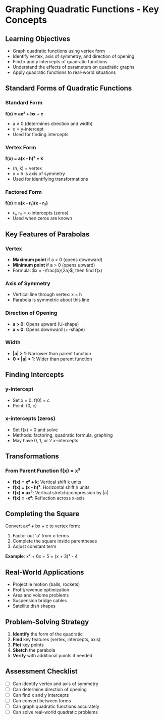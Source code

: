 # Graphing Quadratic Functions - Key Concepts

## Learning Objectives
- Graph quadratic functions using vertex form
- Identify vertex, axis of symmetry, and direction of opening
- Find x and y intercepts of quadratic functions
- Understand the effects of parameters on quadratic graphs
- Apply quadratic functions to real-world situations

## Standard Forms of Quadratic Functions

### Standard Form
**f(x) = ax² + bx + c**
- a ≠ 0 (determines direction and width)
- c = y-intercept
- Used for finding intercepts

### Vertex Form
**f(x) = a(x - h)² + k**
- (h, k) = vertex
- x = h is axis of symmetry
- Used for identifying transformations

### Factored Form
**f(x) = a(x - r₁)(x - r₂)**
- r₁, r₂ = x-intercepts (zeros)
- Used when zeros are known

## Key Features of Parabolas

### Vertex
- **Maximum point** if a < 0 (opens downward)
- **Minimum point** if a > 0 (opens upward)
- Formula: $x = -\frac{b}{2a}$, then find f(x)

### Axis of Symmetry
- Vertical line through vertex: x = h
- Parabola is symmetric about this line

### Direction of Opening
- **a > 0**: Opens upward (U-shape)
- **a < 0**: Opens downward (∩-shape)

### Width
- **|a| > 1**: Narrower than parent function
- **0 < |a| < 1**: Wider than parent function

## Finding Intercepts

### y-intercept
- Set x = 0: f(0) = c
- Point: (0, c)

### x-intercepts (zeros)
- Set f(x) = 0 and solve
- Methods: factoring, quadratic formula, graphing
- May have 0, 1, or 2 x-intercepts

## Transformations

### From Parent Function f(x) = x²
- **f(x) = x² + k**: Vertical shift k units
- **f(x) = (x - h)²**: Horizontal shift h units
- **f(x) = ax²**: Vertical stretch/compression by |a|
- **f(x) = -x²**: Reflection across x-axis

## Completing the Square
Convert ax² + bx + c to vertex form:
1. Factor out 'a' from x-terms
2. Complete the square inside parentheses
3. Adjust constant term

**Example**: x² + 6x + 5 = (x + 3)² - 4

## Real-World Applications
- Projectile motion (balls, rockets)
- Profit/revenue optimization
- Area and volume problems
- Suspension bridge cables
- Satellite dish shapes

## Problem-Solving Strategy
1. **Identify** the form of the quadratic
2. **Find** key features (vertex, intercepts, axis)
3. **Plot** key points
4. **Sketch** the parabola
5. **Verify** with additional points if needed

## Assessment Checklist
- [ ] Can identify vertex and axis of symmetry
- [ ] Can determine direction of opening
- [ ] Can find x and y intercepts
- [ ] Can convert between forms
- [ ] Can graph quadratic functions accurately
- [ ] Can solve real-world quadratic problems